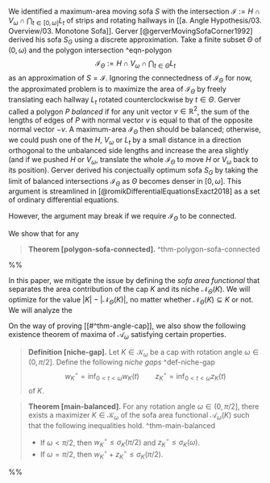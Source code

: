 We identified a maximum-area moving sofa $S$ with the intersection $\mathcal{I} := H \cap V_\omega \cap \bigcap_{t \in [0, \omega]} L_t$ of strips and rotating hallways in [[a. Angle Hypothesis/03. Overview/03. Monotone Sofa]]. Gerver [@gerverMovingSofaCorner1992] derived his sofa $S_G$ using a discrete approximation. Take a finite subset $\Theta$ of $(0, \omega)$ and the polygon intersection ^eqn-polygon
$$
\mathcal{I}_\Theta := H \cap V_\omega \cap \bigcap_{t \in \Theta} L_t
$$
as an approximation of $S = \mathcal{I}$. Ignoring the connectedness of $\mathcal{I}_\Theta$ for now, the approximated problem is to maximize the area of $\mathcal{I}_\Theta$ by freely translating each hallway $L_t$ rotated counterclockwise by $t \in \Theta$. Gerver called a polygon $P$ _balanced_ if for any unit vector $v \in \mathbb{R}^2$, the sum of the lengths of edges of $P$ with normal vector $v$ is equal to that of the opposite normal vector $-v$. A maximum-area $\mathcal{I}_\Theta$ then should be balanced; otherwise, we could push one of the $H$, $V_\omega$ or $L_t$ by a small distance in a direction orthogonal to the unbalanced side lengths and increase the area slightly (and if we pushed $H$ or $V_\omega$, translate the whole $\mathcal{I}_\Theta$ to move $H$ or $V_\omega$ back to its position). Gerver derived his conjectually optimum sofa $S_G$ by taking the limit of balanced intersections $\mathcal{I}_\Theta$ as $\Theta$ becomes denser in $[0, \omega]$. This argument is streamlined in [@romikDifferentialEquationsExact2018] as a set of ordinary differential equations.

However, the argument may break if we require $\mathcal{I}_\Theta$ to be connected.

We show that for any 

> __Theorem [polygon-sofa-connected].__  ^thm-polygon-sofa-connected



%%

In this paper, we mitigate the issue by defining the _sofa area functional_ that separates the area contribution of the cap $K$ and its niche $\mathcal{N}_\Theta(K)$. We will optimize for the value $|K| - |\mathcal{N}_\Theta(K)|$, no matter whether $\mathcal{N}_\Theta(K) \subseteq K$ or not. We will analyze the 

On the way of proving [[#^thm-angle-cap]], we also show the following existence theorem of maxima of $\mathcal{A}_\omega$ satisfying certain properties.

> __Definition [niche-gap].__ Let $K \in \mathcal{K}_\omega$ be a cap with rotation angle $\omega \in (0, \pi/2]$. Define the following _niche gaps_ ^def-niche-gap
$$
w_K^\circ = \inf_{0 < t < \omega} w_K(t) \qquad
z_K^\circ = \inf_{0 < t < \omega} z_K(t)
$$
>  of $K$.

> __Theorem [main-balanced].__ For any rotation angle $\omega \in (0, \pi/2]$, there exists a maximizer $K \in \mathcal{K}_\omega$ of the sofa area functional $\mathcal{A}_{\omega}(K)$ such that the following inequalities hold. ^thm-main-balanced
> 
> - If $\omega < \pi/2$, then $w_K^\circ \leq \sigma_K\left( \pi/2 \right)$ and $z_K^\circ \leq \sigma_K\left( \omega \right)$.
> - If $\omega = \pi/2$, then $w_K^{\circ} + z_K^{\circ} \leq \sigma_K(\pi/2)$.

%%